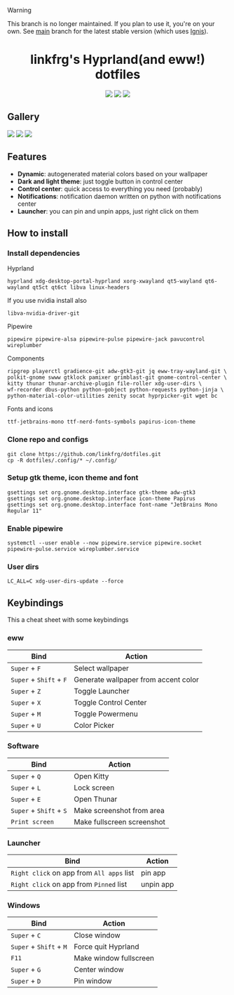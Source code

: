 > [!WARNING]
> This branch is no longer maintained.
> If you plan to use it, you're on your own.
> See [main](https://github.com/linkfrg/dotfiles/tree/main) branch for the latest stable version (which uses [Ignis](https://github.com/linkfrg/ignis)).

<div align="center">
    <h1>linkfrg's Hyprland(and eww!) dotfiles</h1>
    <img src="https://img.shields.io/github/last-commit/linkfrg/dotfiles?style=for-the-badge&color=ffb4a2&labelColor=201a19">
    <img src="https://img.shields.io/github/stars/linkfrg/dotfiles?style=for-the-badge&color=e6c419&labelColor=1d1b16">
    <img src="https://img.shields.io/github/repo-size/linkfrg/dotfiles?style=for-the-badge&color=a8c7ff&labelColor=1a1b1f">
</div>

## Gallery

<img src="assets/1.png"/>
<img src="assets/2.png"/>
<img src="assets/3.png"/>

## Features

- **Dynamic**: autogenerated material colors based on your wallpaper
- **Dark and light theme**: just toggle button in control center
- **Control center**: quick access to everything you need (probably)
- **Notifications**: notification daemon written on python with notifications center
- **Launcher**: you can pin and unpin apps, just right click on them


## How to install

### Install dependencies
Hyprland
```
hyprland xdg-desktop-portal-hyprland xorg-xwayland qt5-wayland qt6-wayland qt5ct qt6ct libva linux-headers 
```

If you use nvidia install also
```
libva-nvidia-driver-git
```

Pipewire
```
pipewire pipewire-alsa pipewire-pulse pipewire-jack pavucontrol wireplumber
```

Components
```
ripgrep playerctl gradience-git adw-gtk3-git jq eww-tray-wayland-git \
polkit-gnome swww gtklock pamixer grimblast-git gnome-control-center \
kitty thunar thunar-archive-plugin file-roller xdg-user-dirs \
wf-recorder dbus-python python-gobject python-requests python-jinja \
python-material-color-utilities zenity socat hyprpicker-git wget bc
```


Fonts and icons
```
ttf-jetbrains-mono ttf-nerd-fonts-symbols papirus-icon-theme
```

### Clone repo and configs
```
git clone https://github.com/linkfrg/dotfiles.git
cp -R dotfiles/.config/* ~/.config/
```

### Setup gtk theme, icon theme and font
```
gsettings set org.gnome.desktop.interface gtk-theme adw-gtk3
gsettings set org.gnome.desktop.interface icon-theme Papirus
gsettings set org.gnome.desktop.interface font-name "JetBrains Mono Regular 11"
```

### Enable pipewire
```
systemctl --user enable --now pipewire.service pipewire.socket pipewire-pulse.service wireplumber.service
```

### User dirs
```
LC_ALL=C xdg-user-dirs-update --force
```

## Keybindings

This a cheat sheet with some keybindings

### eww
| Bind | Action |
| ---- | ------ |
| `Super` + `F` | Select wallpaper |
| `Super` + `Shift` + `F` | Generate wallpaper from accent color |
| `Super` + `Z` | Toggle Launcher |
| `Super` + `X` | Toggle Control Center |
| `Super` + `M` | Toggle Powermenu |
| `Super` + `U` | Color Picker |

### Software
| Bind | Action |
| ---- | ------ |
| `Super` + `Q` | Open Kitty |
| `Super` + `L` | Lock screen |
| `Super` + `E` | Open Thunar |
| `Super` + `Shift` + `S` | Make screenshot from area |
| `Print screen` | Make fullscreen screenshot |

### Launcher
| Bind | Action |
| ---- | ------ |
| `Right click` on app from `All apps` list | pin app |
| `Right click` on app from `Pinned` list | unpin app |

### Windows
| Bind | Action |
| ---- | ------ |
| `Super` + `C` | Close window |
| `Super` + `Shift` + `M` | Force quit Hyprland |
| `F11` | Make window fullscreen |
| `Super` + `G` | Center window |
| `Super` + `D` | Pin window |
